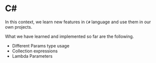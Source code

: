 # C\#

In this context, we learn new features in `C#` language and use them in our own
projects.

What we have learned and implemented so far are the following.

- Different Params type usage
- Collection expressions
- Lambda Parameters
